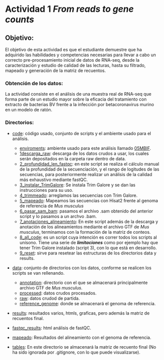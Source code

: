 # **Actividad 1 *From reads to gene counts***

## Objetivo: 

El objetivo de esta actividad es que el estudiante demuestre que ha adquirido las habilidades y competencias necesarias para llevar a cabo un correcto pre-procesamiento inicial de datos de RNA-seq, desde la caracterización y estudio de calidad de las lecturas, hasta su filtrado, mapeado y generación de la matriz de recuentos.

### Obtención de los datos:
La actividad consiste en el análisis de una muestra real de RNA-seq que forma parte de un estudio mayor sobre la eficacia del tratamiento con extracto de bacterias BV frente a la infección por betacoronavirus murino en un modelo de ratón.

### Directorios: 
* [code](code): código usado, conjunto de scripts y el ambiente usado para el análisis.
  * [enviroments](code/enviroments): ambiente usado para este análisis llamado [05MBIF](code/enviroments/05MBIF.yml).
  * [1descarga_raw](code/1descarga_raw.sh): descarga de los datos crudos a usar, los cuales serán depositados en la carpeta raw dentro de data.
  * [2_profundidad_len_fastqc](code/2_profundidad_len_fastqc.sh): en este script se realiza el cálculo manual de la profundidad de la secuenciación, y el rango de logitudes de las secuencias, para posteriormente realizar un análisis de la calidad más exhaustivo mediante fastQC.
  * [3_instalar_TrimGalore](code/3_instalar_TrimGalore.sh): Se instala Trim Galore y se dan las instrucciones para su uso.
  * [4_trimmeado](code/trimmeado.sh): arreglamos las secuencias con Trim Galore.
  * [5_mapeado](code/5_mapeado.sh): Mapeamos las secuencias con Hisat2 frente al genoma de referencia de *Mus musculus*
  * [6_pasar_sam_bam](code/6_pasar_sam_bam.sh): pasamos el archivo .sam obtenido del anterior script y lo pasamos a un archvo .bam.
  * [7_anotaciones_alineamiento](code/7_anotaciones_alineamiento.sh): En este script además de la descarga y anotación de los alineamientos mediante el archivo GTF de *Mus musculus*, terminamos con la formación de la matriz de conteos.
  * [8_all_code](code/8_all_code.sh): es un script cuya intención es correr todos los scripts al unísono. Tiene una serie de ***limitaciones*** como por ejemplo hay que tener Trim Galore instalado (script 3), con lo que está en desarrollo.
  * [9_reset](code/9_reset.sh): sirve para resetear las estructuras de los directorios data y results.
 
 
 * [data](data): conjunto de directorios con los datos, conforme se realicen los scripts se van rellenando.
   * [annotation](data/annotation): directorio con el que se almacenará principalmente archivo GTF de *Mus musculus*.
   * [processed](data/processed): datos crudos procesados.
   * [raw](data/raw): datos crudod de partida.
   * [reference_genome](data/reference_genome): donde se almacenará el genoma de referencia.
  
 * [results](results): resultados varios, htmls, graficas, pero además la matriz de recuentos final.
  * [fastqc_results](results/fastqc_results): html análisis de fastQC.
  * [mapeado](results/mapeado): Resultados del alineamiento con el genoma de referencia.
  * [tables](results/tables): En este directorio se almacenará la matriz de recuento final (No ha sido ignorada por .gitignore, con lo que puede visualizarse).

  
